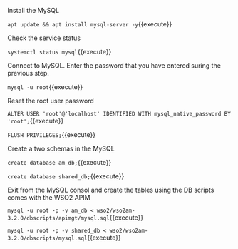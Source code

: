 Install the MySQL 

`apt update && apt install mysql-server -y`{{execute}}

Check the service status

`systemctl status mysql`{{execute}}

Connect to MySQL. Enter the password that you have entered suring the previous step.

`mysql -u root`{{execute}}

Reset the root user password

`ALTER USER 'root'@'localhost' IDENTIFIED WITH mysql_native_password BY 'root';`{{execute}}

`FLUSH PRIVILEGES;`{{execute}}

Create a two schemas in the MySQL

`create database am_db;`{{execute}}

`create database shared_db;`{{execute}}

Exit from the MySQL consol and create the tables using the DB scripts comes with the WSO2 APIM

`mysql -u root -p -v am_db < wso2/wso2am-3.2.0/dbscripts/apimgt/mysql.sql`{{execute}}

`mysql -u root -p -v shared_db < wso2/wso2am-3.2.0/dbscripts/mysql.sql`{{execute}}



